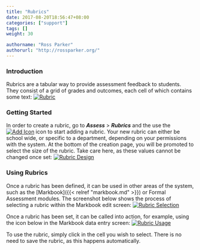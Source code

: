 ```yaml
---
title: "Rubrics"
date: 2017-08-20T18:56:47+08:00
categories: ["support"]
tags: []
weight: 30

authorname: "Ross Parker"
authorurl: "http://rossparker.org/"
---
```


### Introduction

Rubrics are a tabular way to provide assessment feedback to students. They consist of a grid of grades and outcomes, each cell of which contains some text: [![Rubric](https://gibbonedu.org/wp-content/uploads/2015/09/Rubric-1024x554.png)](https://gibbonedu.org/wp-content/uploads/2015/09/Rubric.png)

### Getting Started

In order to create a rubric, go to ___Assess___ > ___Rubrics___ and the use the [![Add Icon](https://gibbonedu.org/wp-content/uploads/2015/09/Add-Icon.png?classes=inline)](https://gibbonedu.org/wp-content/uploads/2015/09/Add-Icon.png) icon to start adding a rubric. Your new rubric can either be school wide, or specific to a department, depending on your permissions with the system. At the bottom of the creation page, you will be promoted to select the size of the rubric. Take care here, as these values cannot be changed once set: [![Rubric Design](https://gibbonedu.org/wp-content/uploads/2015/09/Rubric-Design-1024x193.png)](https://gibbonedu.org/wp-content/uploads/2015/09/Rubric-Design.png)

### Using Rubrics

Once a rubric has been defined, it can be used in other areas of the system, such as the [Markbook]({{< relref "markbook.md" >}}) or Formal Assessment modules. The screenshot below shows the process of selecting a rubric within the Markbook edit screen: [![Rubric Selection](https://gibbonedu.org/wp-content/uploads/2015/09/Rubric-Selection-1024x224.png)](https://gibbonedu.org/wp-content/uploads/2015/09/Rubric-Selection.png)

Once a rubric has been set, it can be called into action, for example, using the icon below in the Markbook data entry screen: [![Rubric Usage](https://gibbonedu.org/wp-content/uploads/2015/09/Rubric-Usage-1024x180.png)](https://gibbonedu.org/wp-content/uploads/2015/09/Rubric-Usage.png)

To use the rubric, simply click in the cell you wish to select. There is no need to save the rubric, as this happens automatically.
